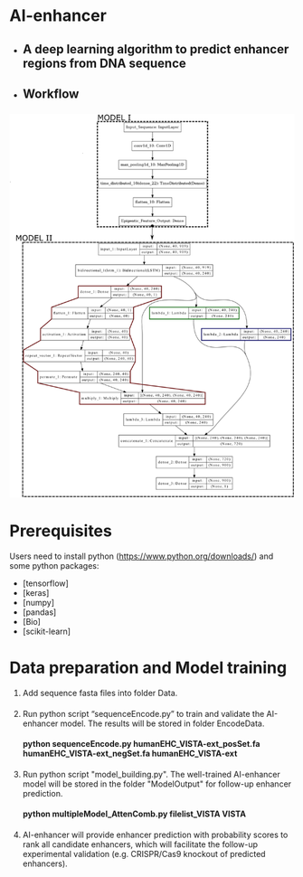 # AI-enhancer
* ## A deep learning algorithm to predict enhancer regions from DNA sequence <h2> 
* ## Workflow <h3> 
![GitHub Logo](/images/Model_plot.png)

# Prerequisites
  Users need to install python (https://www.python.org/downloads/) and some python packages:
   * [tensorflow]
   * [keras]
   * [numpy]
   * [pandas]
   * [Bio]
   * [scikit-learn]
   
# Data preparation and Model training
 1. Add sequence fasta files into folder Data. <h4> 
 2. Run python script “sequenceEncode.py” to train and validate the AI-enhancer model. The results will be stored in folder EncodeData. <h4> 
    python sequenceEncode.py humanEHC_VISTA-ext_posSet.fa humanEHC_VISTA-ext_negSet.fa humanEHC_VISTA-ext<h4> 
 3. Run python script "model_building.py". The well-trained AI-enhancer model will be stored in the folder "ModelOutput" for follow-up enhancer prediction. <h4> 
    python multipleModel_AttenComb.py filelist_VISTA VISTA<h4> 
 4. AI-enhancer will provide enhancer prediction with probability scores to rank all candidate enhancers, which will facilitate the follow-up experimental validation (e.g. CRISPR/Cas9 knockout of predicted enhancers). <h4>
